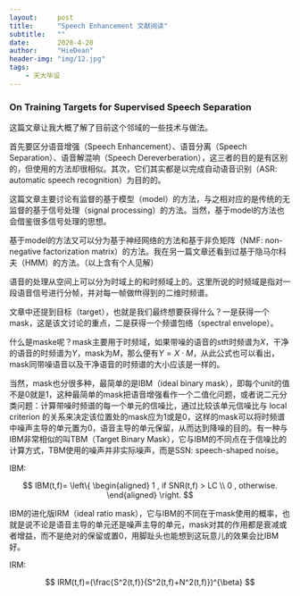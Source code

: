 ```yaml
---
layout:     post
title:      "Speech Enhancement 文献阅读"
subtitle:   ""
date:       2020-4-20
author:     "HieDean"
header-img: "img/12.jpg"
tags:
    - 天大毕设
---
```

<head>
    <script src="https://cdn.mathjax.org/mathjax/latest/MathJax.js?config=TeX-AMS-MML_HTMLorMML" type="text/javascript"></script>
    <script type="text/x-mathjax-config">
        MathJax.Hub.Config({
            tex2jax: {
            skipTags: ['script', 'noscript', 'style', 'textarea', 'pre'],
            inlineMath: [['$','$']]
            }
        });
    </script>
</head>


### On Training Targets for Supervised Speech Separation
这篇文章让我大概了解了目前这个邻域的一些技术与做法。


首先要区分语音增强（Speech Enhancement）、语音分离（Speech Separation）、语音解混响（Speech Dereverberation），这三者的目的是有区别的，但使用的方法却很相似。其次，它们其实都是以完成自动语音识别（ASR: automatic speech recognition）为目的的。


这篇文章主要讨论有监督的基于模型（model）的方法，与之相对应的是传统的无监督的基于信号处理（signal processing）的方法。当然，基于model的方法也会借鉴很多信号处理的思想。


基于model的方法又可以分为基于神经网络的方法和基于非负矩阵（NMF: non-negative factorization matrix）的方法。我在另一篇文章还看到过基于隐马尔科夫（HMM）的方法。（以上含有个人见解）


语音的处理从空间上可以分为时域上的和时频域上的。这里所说的时频域是指对一段语音信号进行分帧，并对每一帧做fft得到的二维时频谱。


文章中还提到目标（target），也就是我们最终想要获得什么？一是获得一个mask，这是该文讨论的重点，二是获得一个频谱包络（spectral envelope）。


什么是maske呢？mask主要用于时频域，如果带噪的语音的stft时频谱为$X$，干净的语音的时频谱为$Y$，mask为$M$，那么便有$Y=X \cdot M$，从此公式也可以看出，mask同带噪语音以及干净语音的时频谱的大小应该是一样的。


当然，mask也分很多种，最简单的是IBM（ideal binary mask），即每个unit的值不是0就是1，这种最简单的mask把语音增强看作一个二值化问题，或者说二元分类问题：计算带噪时频谱的每一个单元的信噪比，通过比较该单元信噪比与 local criterion 的关系来决定该位置处的mask应为1或是0，这样的mask可以将时频谱中噪声主导的单元置为0，语音主导的单元保留，从而达到降噪的目的。有一种与IBM非常相似的叫TBM（Target Binary Mask），它与IBM的不同点在于信噪比的计算方式，TBM使用的噪声并非实际噪声，而是SSN: speech-shaped noise。


IBM:


$$
IBM(t,f)= \left\{
            \begin{aligned}
            1 , if SNR(t,f) > LC \\
            0 , otherwise.
            \end{aligned}
            \right.
$$


IBM的进化版IRM（ideal ratio mask），它与IBM的不同在于mask使用的概率，也就是说不论是语音主导的单元还是噪声主导的单元，mask对其的作用都是衰减或者增益，而不是绝对的保留或置0，用脚趾头也能想到这玩意儿的效果会比IBM好。


IRM:


$$
IRM(t,f)=(\frac{S^2(t,f)}{S^2(t,f)+N^2(t,f)})^{\beta}
$$




